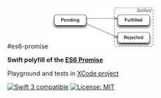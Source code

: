#es6-promise
![es6-promise](https://github.com/Efimster/es6-promise/raw/master/promises.jpg)

**Swift polyfill of the [ES6 Promise](https://developer.mozilla.org/en/docs/Web/JavaScript/Reference/Global_Objects/Promise)**

Playground and tests in [XCode project](https://github.com/Efimster/promise)

<p>
<a href="https://developer.apple.com/swift"><img src="https://img.shields.io/badge/swift3-compatible-orange.svg?style=flat" alt="Swift 3 compatible" /></a>
<a href="https://raw.githubusercontent.com/uraimo/SwiftyGPIO/master/LICENSE"><img src="http://img.shields.io/badge/license-MIT-blue.svg?style=flat" alt="License: MIT" /></a>
